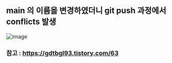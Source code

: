 ## main 의 이름을 변경하였더니 git push 과정에서 conflicts 발생
![image](https://user-images.githubusercontent.com/49461207/172213624-507536c1-95f2-42fb-ac8e-f81e3aa9b0ea.png)

### 참고 : https://gdtbgl93.tistory.com/63
